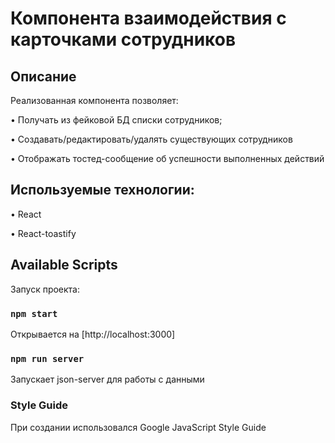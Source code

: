 # Компонента взаимодействия с карточками сотрудников

## Описание

Реализованная компонента позволяет:

• Получать из фейковой БД списки сотрудников;

• Создавать/редактировать/удалять существующих сотрудников

• Отображать тостед-сообщение об успешности выполненных действий

## Используемые технологии:

• React

• React-toastify

## Available Scripts

Запуск проекта:

### `npm start`

Открывается на [http://localhost:3000]

### `npm run server`

Запускает json-server для работы с данными

### Style Guide

При создании использовался Google JavaScript Style Guide

